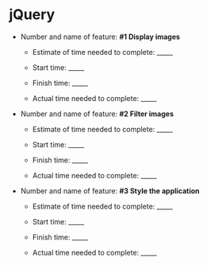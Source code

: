 # jQuery

- Number and name of feature: **#1 Display images**

    - Estimate of time needed to complete: _____

    - Start time: _____

    - Finish time: _____

    - Actual time needed to complete: _____


- Number and name of feature: **#2 Filter images**

    - Estimate of time needed to complete: _____

    - Start time: _____

    - Finish time: _____

    - Actual time needed to complete: _____


- Number and name of feature: **#3 Style the application**

    - Estimate of time needed to complete: _____

    - Start time: _____

    - Finish time: _____

    - Actual time needed to complete: _____